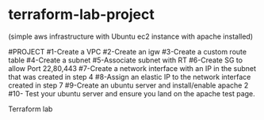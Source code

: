 # terraform-lab-project
(simple aws infrastructure with Ubuntu ec2 instance with apache installed)

#PROJECT
#1-Create a VPC
#2-Create an igw
#3-Create a custom route table
#4-Create a subnet
#5-Associate subnet with RT
#6-Create SG to allow Port 22,80,443
#7-Create a network interface with an IP in the subnet that was created in step 4
#8-Assign an elastic IP to the network interface created in step 7
#9-Create an ubuntu server and install/enable apache 2
#10- Test your ubuntu server and ensure you land on the apache test page.


Terraform lab
